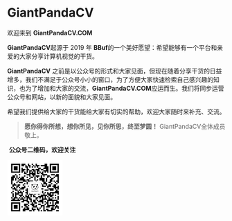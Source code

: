 # GiantPandaCV

欢迎来到 **GiantPandaCV.COM**

**GiantPandaCV**起源于 2019 年 **BBuf**的一个美好愿望：希望能够有一个平台和亲爱的大家分享计算机视觉的干货。

**GiantPandaCV** 之前是以公众号的形式和大家见面，但现在随着分享干货的日益增多，我们不满足于公众号小小的窗口，为了方便大家快速检索自己感兴趣的知识，也为了增加和大家的交流，**GiantPandaCV.COM**应运而生。我们将同步运营公众号和网站，以新的面貌和大家见面。

希望我们提供给大家的干货能给大家有切实的帮助，欢迎大家随时来补充、交流。

> **愿你得你所想，想你所见，见你所思，终至梦圆！** GiantPandaCV全体成员敬上。

​																      	 **公众号二维码，欢迎关注**

![公众号二维码](image\1.jpg)



